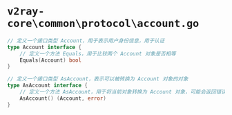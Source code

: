 # `v2ray-core\common\protocol\account.go`

```go
// 定义一个接口类型 Account，用于表示用户身份信息，用于认证
type Account interface {
    // 定义一个方法 Equals，用于比较两个 Account 对象是否相等
    Equals(Account) bool
}

// 定义一个接口类型 AsAccount，表示可以被转换为 Account 对象的对象
type AsAccount interface {
    // 定义一个方法 AsAccount，用于将当前对象转换为 Account 对象，可能会返回错误
    AsAccount() (Account, error)
}
```